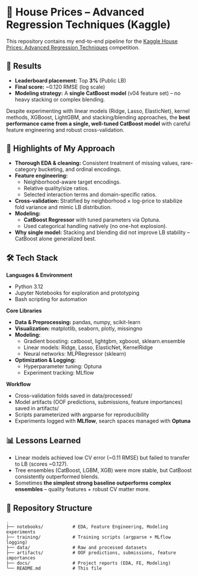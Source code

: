 # 🏡 House Prices – Advanced Regression Techniques (Kaggle)

This repository contains my end-to-end pipeline for the [Kaggle House Prices: Advanced Regression Techniques](https://www.kaggle.com/competitions/house-prices-advanced-regression-techniques/overview) competition.

## 🚀 Results

* **Leaderboard placement:** Top **3%** (Public LB)
* **Final score:** ~0.120 RMSE (log scale)
* **Modeling strategy:** A **single CatBoost model** (v04 feature set) – no heavy stacking or complex blending.

Despite experimenting with linear models (Ridge, Lasso, ElasticNet), kernel methods, XGBoost, LightGBM, and stacking/blending approaches, the **best performance came from a single, well-tuned CatBoost model** with careful feature engineering and robust cross-validation.

## 🔑 Highlights of My Approach

* **Thorough EDA & cleaning:** Consistent treatment of missing values, rare-category bucketing, and ordinal encodings.
* **Feature engineering:**
   * Neighborhood-aware target encodings.
   * Relative quality/size ratios.
   * Selected interaction terms and domain-specific ratios.
* **Cross-validation:** Stratified by neighborhood × log-price to stabilize fold variance and mimic LB distribution.
* **Modeling:**
   * **CatBoost Regressor** with tuned parameters via Optuna.
   * Used categorical handling natively (no one-hot explosion).
* **Why single model:** Stacking and blending did not improve LB stability – CatBoost alone generalized best.

## 🛠️ Tech Stack

**Languages & Environment**

* Python 3.12
* Jupyter Notebooks for exploration and prototyping
* Bash scripting for automation

**Core Libraries**

* **Data & Preprocessing:** pandas, numpy, scikit-learn
* **Visualization:** matplotlib, seaborn, plotly, missingno
* **Modeling:**
   * Gradient boosting: catboost, lightgbm, xgboost, sklearn.ensemble
   * Linear models: Ridge, Lasso, ElasticNet, KernelRidge
   * Neural networks: MLPRegressor (sklearn)
* **Optimization & Logging:**
   * Hyperparameter tuning: Optuna
   * Experiment tracking: MLflow

**Workflow**

* Cross-validation folds saved in data/processed/
* Model artifacts (OOF predictions, submissions, feature importances) saved in artifacts/
* Scripts parameterized with argparse for reproducibility
* Experiments logged with **MLflow**, search spaces managed with **Optuna**

## 📊 Lessons Learned

* Linear models achieved low CV error (~0.11 RMSE) but failed to transfer to LB (scores ~0.127).
* Tree ensembles (CatBoost, LGBM, XGB) were more stable, but CatBoost consistently outperformed blends.
* Sometimes **the simplest strong baseline outperforms complex ensembles** – quality features + robust CV matter more.

## 📂 Repository Structure

```
.
├── notebooks/           # EDA, Feature Engineering, Modeling experiments
├── training/            # Training scripts (argparse + MLflow logging)
├── data/                # Raw and processed datasets
├── artifacts/           # OOF predictions, submissions, feature importances
├── docs/                # Project reports (EDA, FE, Modeling)
└── README.md            # This file
```
